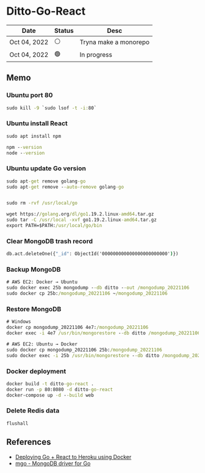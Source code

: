 # Ditto-Go-React

| Date | Status | Desc |
| --- | --- | --- |
| Oct 04, 2022 | ⚪️ | Tryna make a monorepo |
| Oct 04, 2022 | 🟢 | In progress |

## Memo

### Ubuntu port 80

``` cmd
sudo kill -9 `sudo lsof -t -i:80`
```

### Ubuntu install React

``` cmd
sudo apt install npm

npm --version
node --version
```

### Ubuntu update Go version

``` cmd
sudo apt-get remove golang-go
sudo apt-get remove --auto-remove golang-go


sudo rm -rvf /usr/local/go

wget https://golang.org/dl/go1.19.2.linux-amd64.tar.gz
sudo tar -C /usr/local -xvf go1.19.2.linux-amd64.tar.gz
export PATH=$PATH:/usr/local/go/bin
```

### Clear MongoDB trash record

``` cmd
db.act.deleteOne({"_id": ObjectId('000000000000000000000000')})
```

### Backup MongoDB

``` cmd
# AWS EC2: Docker → Ubuntu
sudo docker exec 25b mongodump --db ditto --out /mongodump_20221106
sudo docker cp 25b:/mongodump_20221106 ~/mongodump_20221106
```

### Restore MongoDB

``` cmd
# Windows
docker cp mongodump_20221106 4e7:/mongodump_20221106
docker exec -i 4e7 /usr/bin/mongorestore --db ditto /mongodump_20221106/ditto

# AWS EC2: Ubuntu → Docker
sudo docker cp mongodump_20221106 25b:/mongodump_20221106
sudo docker exec -i 25b /usr/bin/mongorestore --db ditto /mongodump_20221106/ditto
```

### Docker deployment

``` cmd
docker build -t ditto-go-react .
docker run -p 80:8080 -d ditto-go-react
docker-compose up -d --build web
```

### Delete Redis data

``` redis-cli
flushall
```

## References

- [Deploying Go + React to Heroku using Docker](https://levelup.gitconnected.com/deploying-go-react-to-heroku-using-docker-9844bf075228)
- [mgo - MongoDB driver for Go](https://github.com/go-mgo/mgo)